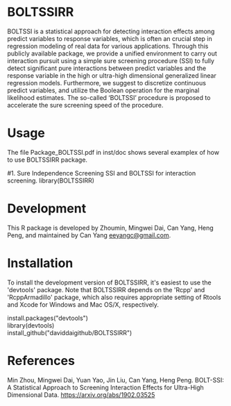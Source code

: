 # BOLTSSIRR
BOLTSSI is a statistical approach for detecting interaction effects among predict variables to response variables, which is often an crucial step in regression modeling of real data for various applications. Through this publicly available package, we provide a unified environment to carry out interaction pursuit using a simple sure screening procedure (SSI) to fully detect significant pure interactions between predict variables and the response variable in the high or ultra-high dimensional generalized linear regression models. Furthermore, we suggest to discretize continuous predict variables, and utilize the Boolean operation for the marginal likelihood estimates. The so-called ‘BOLTSSI’ procedure is proposed to accelerate the sure screening speed of the procedure.



Usage
=======

The file Package_BOLTSSI.pdf in inst/doc shows several examplex of how to use BOLTSSIRR package. 

#1. Sure Independence Screening SSI and BOLTSSI for interaction screening.
   library(BOLTSSIRR)

Development 
=======
This R package is developed by Zhoumin, Mingwei Dai, Can Yang, Heng Peng, and maintained by Can Yang <eeyangc@gmail.com>.

Installation
=======
To install the development version of BOLTSSIRR, it's easiest to use the 'devtools' package. Note that BOLTSSIRR depends on the 'Rcpp' and 'RcppArmadillo' package, which also requires appropriate setting of Rtools and Xcode for Windows and Mac OS/X, respectively.

install.packages("devtools")  
library(devtools)  
install_github("daviddaigithub/BOLTSSIRR")  

References
=======
Min Zhou, Mingwei Dai, Yuan Yao, Jin Liu, Can Yang, Heng Peng. BOLT-SSI: A Statistical Approach to Screening Interaction Effects for Ultra-High Dimensional Data. https://arxiv.org/abs/1902.03525

